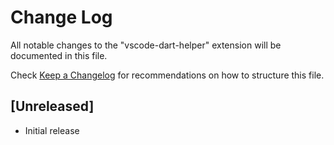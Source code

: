 # Change Log

All notable changes to the "vscode-dart-helper" extension will be documented in this file.

Check [Keep a Changelog](http://keepachangelog.com/) for recommendations on how to structure this file.

## [Unreleased]

- Initial release